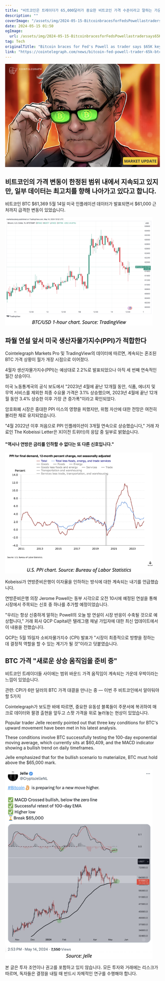 ```yaml
---
title: "비트코인은 트레이더가 65,000달러가 중요한 비트코인 가격 수준이라고 말하는 가운데, 연방준비제도Fed의 파월 의장을 대비하고 있습니다"
description: ""
coverImage: "/assets/img/2024-05-15-BitcoinbracesforFedsPowellastradersays65KkeyBTCpricelevel_thumbnail.png"
date: 2024-05-15 01:50
ogImage: 
  url: /assets/img/2024-05-15-BitcoinbracesforFedsPowellastradersays65KkeyBTCpricelevel_thumbnail.png
tag: Tech
originalTitle: "Bitcoin braces for Fed's Powell as trader says $65K key BTC price level"
link: "https://cointelegraph.com/news/bitcoin-fed-powell-trader-65k-btc-price-level"
---
```



![Bitcoin Price](/assets/img/2024-05-15-BitcoinbracesforFedsPowellastradersays65KkeyBTCpricelevel_thumbnail.png)

## 비트코인의 가격 변동이 한정된 범위 내에서 지속되고 있지만, 일부 데이터는 최고치를 향해 나아가고 있다고 합니다.

비트코인
BTC
$61,369
5월 14일 미국 인플레이션 데이터가 발표되면서 $61,000 근처까지 급격한 변동이 있었습니다.

![Bitcoin Price Chart](/assets/img/2024-05-15-BitcoinbracesforFedsPowellastradersays65KkeyBTCpricelevel_0.png)



## 파월 연설 앞서 미국 생산자물가지수(PPI)가 적합한다

Cointelegraph Markets Pro 및 TradingView의 데이터에 따르면, 계속되는 혼조된 BTC 가격 상황이 월가 개장 시점으로 이어졌다.

4월자 생산자물가지수(PPI)는 예상대로 2.2%로 발표되었으나 아직 세 번째 연속적인 월간 상승이다.

미국 노동통계국의 공식 보도에서 "2023년 4월에 끝난 12개월 동안, 식품, 에너지 및 무역 서비스를 제외한 최종 수요물 가격은 3.1% 상승했으며, 2023년 4월에 끝난 12개월 동안 3.4% 상승한 이후 가장 큰 증가폭"이라고 확인되었다.



암호화폐 시장은 중대한 PPI 미스의 영향을 피했지만, 위험 자산에 대한 전망은 여전히 불리한 채로 유지되었습니다.

"4월 2022년 이후 처음으로 PPI 인플레이션이 3개월 연속으로 상승했습니다," 거래 자료인 The Kobeissi Letter은 X(이전 트위터)의 응답 중 일부로 밝혔습니다.

#### "역시나 연방은 금리를 인하할 수 없다는 또 다른 신호입니다."

![이미지](/assets/img/2024-05-15-BitcoinbracesforFedsPowellastradersays65KkeyBTCpricelevel_1.png)



Kobeissi가 연방준비은행이 이자율을 인하하는 방식에 대한 계속되는 내기를 언급했습니다.

연방준비은행 의장 Jerome Powell는 동부 시각으로 오전 10시에 예정된 연설을 통해 시장에서 주목되는 신호 중 하나를 추가할 예정이었습니다.

"우리는 항상 신중하게 말하는 Powell의 오늘 밤 연설이 시장 반응이 수축될 것으로 예상합니다," 거래 회사 QCP Capital은 텔레그램 채널 가입자에 대한 최신 업데이트에서 이 내용을 전했습니다.

QCP는 5월 15일자 소비자물가지수 (CPI) 발표가 "시장이 최종적으로 방향을 정하는 데 결정적 역할을 할 수 있는 계기가 될 것"이라고 덧붙였습니다.



## BTC 가격 "새로운 상승 움직임을 준비 중"

비트코인 트레이더들 사이에는 범위 바운드 가격 움직임이 계속되는 가운데 우박이라는 느낌이 있었습니다.

관련: CPI가 6만 달러의 BTC 가격 대결을 만나는 중 — 이번 주 비트코인에서 알아둬야 할 5가지

Cointelegraph가 보도한 바에 따르면, 중요한 유동성 블록들이 주문서에 복귀하여 매크로 데이터와 팔경 출현을 앞두고 스팟 가격을 위로 눌러놓는 현상이 있었습니다.



Popular trader Jelle recently pointed out that three key conditions for BTC's upward movement have been met in his latest analysis.

These conditions involve BTC successfully testing the 100-day exponential moving average, which currently sits at $60,409, and the MACD indicator showing a bullish trend on daily timeframes.

Jelle emphasized that for the bullish scenario to materialize, BTC must hold above the $65,000 mark.

![Bitcoin Support](/assets/img/2024-05-15-BitcoinbracesforFedsPowellastradersays65KkeyBTCpricelevel_2.png)



본 글은 투자 조언이나 권고를 포함하고 있지 않습니다. 모든 투자와 거래에는 리스크가 따르며, 독자들은 결정을 내릴 때 반드시 자체적인 연구를 수행해야 합니다.